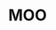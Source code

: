 <!DOCTYPE html>
<html lang="en-US">
<head>
	<title>NFT COWS</title>
	<meta charset="UTF-8">
	<meta name="description" content="This website is for the 2021 Chainlink Hackathon Project: NFT COWS.">
	<meta name="author" content="r3dfruitrollup sage GZR">
</head>
<body>
	<h1><center>MOO</center></h1>
</body>
</html>
